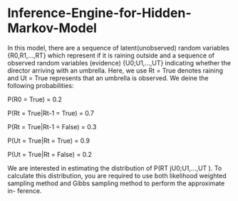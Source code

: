# Inference-Engine-for-Hidden-Markov-Model
In this model, there
are a sequence of latent(unobserved) random variables {R0,R1,...,RT} which
represent if it is raining outside and a sequence of observed random variables
(evidence) {U0;U1,...,UT}  indicating whether the director arriving with an umbrella. Here, we use Rt = True denotes raining and Ut = True represents that an umbrella is observed. We deine the following probabilities:

P(R0 = True) = 0.2

P(Rt = True|Rt-1 = True) = 0.7

P(Rt = True|Rt-1 = False) = 0.3

P(Ut = True|Rt = True) = 0.9

P(Ut = True|Rt = False) = 0.2

We are interested in estimating the distribution of P(RT jU0;U1,...,UT ). To
calculate this distribution, you are required to use both likelihood weighted
sampling method and Gibbs sampling method to perform the approximate in-
ference.
